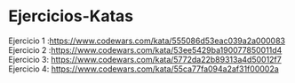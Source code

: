 # Ejercicios-Katas
Ejercicio 1 :https://www.codewars.com/kata/555086d53eac039a2a000083
Ejercicio 2 :https://www.codewars.com/kata/53ee5429ba190077850011d4
Ejercicio 3: https://www.codewars.com/kata/5772da22b89313a4d50012f7
Ejercicio 4: https://www.codewars.com/kata/55ca77fa094a2af31f00002a
